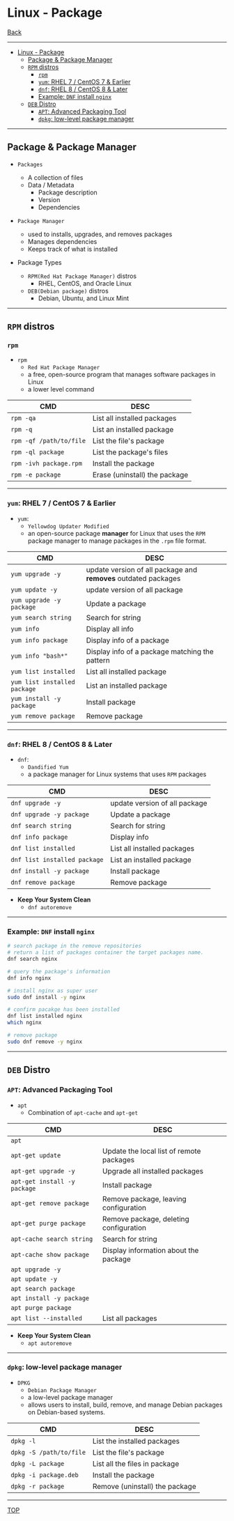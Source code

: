 # Linux - Package

[Back](../index.md)

---

- [Linux - Package](#linux---package)
  - [Package \& Package Manager](#package--package-manager)
  - [`RPM` distros](#rpm-distros)
    - [`rpm`](#rpm)
    - [`yum`: RHEL 7 / CentOS 7 \& Earlier](#yum-rhel-7--centos-7--earlier)
    - [`dnf`: RHEL 8 / CentOS 8 \& Later](#dnf-rhel-8--centos-8--later)
    - [Example: `DNF` install `nginx`](#example-dnf-install-nginx)
  - [`DEB` Distro](#deb-distro)
    - [`APT`: Advanced Packaging Tool](#apt-advanced-packaging-tool)
    - [`dpkg`: low-level package manager](#dpkg-low-level-package-manager)

---

## Package & Package Manager

- `Packages`

  - A collection of files
  - Data / Metadata
    - Package description
    - Version
    - Dependencies

- `Package Manager`

  - used to installs, upgrades, and removes packages
  - Manages dependencies
  - Keeps track of what is installed

- Package Types
  - `RPM(Red Hat Package Manager)` distros
    - RHEL, CentOS, and Oracle Linux
  - `DEB(Debian package)` distros
    - Debian, Ubuntu, and Linux Mint

---

## `RPM` distros

### `rpm`

- `rpm`
  - `Red Hat Package Manager`
  - a free, open-source program that manages software packages in Linux
  - a lower level command

| CMD                     | DESC                          |
| ----------------------- | ----------------------------- |
| `rpm -qa`               | List all installed packages   |
| `rpm -q`                | List an installed package     |
| `rpm -qf /path/to/file` | List the file's package       |
| `rpm -ql package`       | List the package's files      |
| `rpm -ivh package.rpm`  | Install the package           |
| `rpm -e package`        | Erase (uninstall) the package |

---

### `yum`: RHEL 7 / CentOS 7 & Earlier

- `yum`:
  - `Yellowdog Updater Modified`
  - an open-source package **manager** for Linux that uses the `RPM` package manager to manage packages in the `.rpm` file format.

| CMD                          | DESC                                                            |
| ---------------------------- | --------------------------------------------------------------- |
| `yum upgrade -y`             | update version of all package and **removes** outdated packages |
| `yum update -y`              | update version of all package                                   |
| `yum upgrade -y package`     | Update a package                                                |
| `yum search string`          | Search for string                                               |
| `yum info`                   | Display all info                                                |
| `yum info package`           | Display info of a package                                       |
| `yum info "bash*"`           | Display info of a package matching the pattern                  |
| `yum list installed`         | List all installed package                                      |
| `yum list installed package` | List an installed package                                       |
| `yum install -y package`     | Install package                                                 |
| `yum remove package`         | Remove package                                                  |

---

### `dnf`: RHEL 8 / CentOS 8 & Later

- `dnf`:
  - `Dandified Yum`
  - a package manager for Linux systems that uses `RPM` packages

| CMD                          | DESC                          |
| ---------------------------- | ----------------------------- |
| `dnf upgrade -y`             | update version of all package |
| `dnf upgrade -y package`     | Update a package              |
| `dnf search string`          | Search for string             |
| `dnf info package`           | Display info                  |
| `dnf list installed`         | List all installed packages   |
| `dnf list installed package` | List an installed package     |
| `dnf install -y package`     | Install package               |
| `dnf remove package`         | Remove package                |

- **Keep Your System Clean**
  - `dnf autoremove`

---

### Example: `DNF` install `nginx`

```sh
# search package in the remove repositories
# return a list of packages container the target packages name.
dnf search nginx

# query the package's information
dnf info nginx

# install nginx as super user
sudo dnf install -y nginx

# confirm pacakge has been installed
dnf list installed nginx
which nginx

# remove package
sudo dnf remove -y nginx
```

---

## `DEB` Distro

### `APT`: Advanced Packaging Tool

- `apt`
  - Combination of `apt-cache` and `apt-get`

| CMD                          | DESC                                     |
| ---------------------------- | ---------------------------------------- |
| `apt`                        |                                          |
| `apt-get update`             | Update the local list of remote packages |
| `apt-get upgrade -y`         | Upgrade all installed packages           |
| `apt-get install -y package` | Install package                          |
| `apt-get remove package`     | Remove package, leaving configuration    |
| `apt-get purge package`      | Remove package, deleting configuration   |
| `apt-cache search string`    | Search for string                        |
| `apt-cache show package`     | Display information about the package    |
| `apt upgrade -y`             |                                          |
| `apt update -y`              |                                          |
| `apt search package`         |                                          |
| `apt install -y package`     |                                          |
| `apt purge package`          |                                          |
| `apt list --installed`       | List all packages                        |

- **Keep Your System Clean**
  - `apt autoremove`

---

### `dpkg`: low-level package manager

- `DPKG`
  - `Debian Package Manager`
  - a low-level package manager
  - allows users to install, build, remove, and manage Debian packages on Debian-based systems.

| CMD                     | DESC                           |
| ----------------------- | ------------------------------ |
| `dpkg -l`               | List the installed packages    |
| `dpkg -S /path/to/file` | List the file's package        |
| `dpkg -L package`       | List all the files in package  |
| `dpkg -i package.deb`   | Install the package            |
| `dpkg -r package`       | Remove (uninstall) the package |

---

[TOP](#linux---package)
